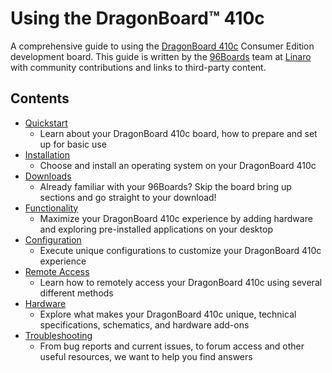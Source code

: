# Using the DragonBoard™ 410c

A comprehensive guide to using the [DragonBoard 410c](https://www.96boards.org/products/ce/dragonboard410c/) Consumer Edition development board. This guide is written by the [96Boards](https://www.96boards.org) team at [Linaro](http://www.linaro.org) with community contributions and links to third-party content.

## Contents

- [Quickstart](Quickstart/README.md)
   - Learn about your DragonBoard 410c board, how to prepare and set up for basic use
- [Installation](Installation/README.md)
   - Choose and install an operating system on your DragonBoard 410c
- [Downloads](Downloads/README.md)
   - Already familiar with your 96Boards? Skip the board bring up sections and go straight to your download!
- [Functionality](Functionality/README.md)
   - Maximize your DragonBoard 410c experience by adding hardware and exploring pre-installed applications on your desktop
- [Configuration](Configuration/README.md)
   - Execute unique configurations to customize your DragonBoard 410c experience
- [Remote Access](Remote-Access/README.md)
   - Learn how to remotely access your DragonBoard 410c using several different methods
- [Hardware](Hardware/README.md)
   - Explore what makes your DragonBoard 410c unique, technical specifications, schematics, and hardware add-ons
- [Troubleshooting](Troubleshooting/README.md)
   - From bug reports and current issues, to forum access and other useful resources, we want to help you find answers
